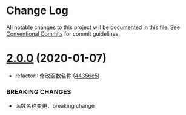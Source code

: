 # Change Log

All notable changes to this project will be documented in this file.
See [Conventional Commits](https://conventionalcommits.org) for commit guidelines.

# [2.0.0](https://github.com/michaelguo1991/lerna-test/tree/master/packages/my-lerna-second/compare/@michaelguo/my-lerna-third@1.0.0...@michaelguo/my-lerna-third@2.0.0) (2020-01-07)


* refactor!: 修改函数名称 ([44356c5](https://github.com/michaelguo1991/lerna-test/tree/master/packages/my-lerna-second/commit/44356c573590481651e700a4c185e0ea90e31aa9))


### BREAKING CHANGES

* 函数名称变更，breaking change

